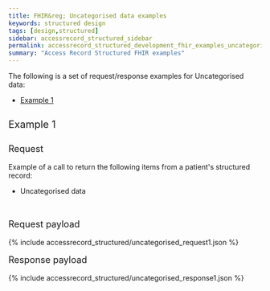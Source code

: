 ```yaml
---
title: FHIR&reg; Uncategorised data examples
keywords: structured design
tags: [design,structured]
sidebar: accessrecord_structured_sidebar
permalink: accessrecord_structured_development_fhir_examples_uncategorised.html
summary: "Access Record Structured FHIR examples"
---
```




The following is a set of request/response examples for Uncategorised data:

<ul id="profileTabs" class="nav nav-tabs">
    <li class="active"><a class="noCrossRef" href="#example1" data-toggle="tab">Example 1</a></li>
<!--    <li><a class="noCrossRef" href="#example2" data-toggle="tab">Example 2</a></li>
    <li><a class="noCrossRef" href="#example3" data-toggle="tab">Example 3</a></li> -->
</ul>

<div class="tab-content">
<div role="tabpanel" class="tab-pane active" id="example1">

<p style="line-height: 2; font-size: 20px">Example 1</p>
<p style="line-height: 1; font-size: 18px">Request</p>

<p>Example of a call to return the following items from a patient's structured record:</p>

<ul>
  <li>Uncategorised data</li>
</ul>

<br>
<p style="line-height: 1; font-size: 18px">Request payload</p>

{% include accessrecord_structured/uncategorised_request1.json %}

<p style="line-height: 1; font-size: 18px">Response payload</p>

{% include accessrecord_structured/uncategorised_response1.json %}


</div>
<!--
<div role="tabpanel" class="tab-pane" id="example2">

<p style="line-height: 2; font-size: 20px">Example 2</p>
<p style="line-height: 1; font-size: 18px">Request</p>

<p>Example of a call to return the following items from a patient’s structured record:</p>

<ul>
  <li>Uncategorised data</li>
</ul>

<br>
<p style="line-height: 1; font-size: 18px">Request payload</p>

{% include accessrecord_structured/uncategorised_request2.json %}

<p style="line-height: 1; font-size: 18px">Response payload</p>

{% include accessrecord_structured/uncategorised_response2.json %}


</div>

<div role="tabpanel" class="tab-pane" id="example3">

<p style="line-height: 2; font-size: 20px">Example 3</p>
<p style="line-height: 1; font-size: 18px">Request</p>

<p>Example of a call to return the following items from a patient’s structured record:</p>

<ul>
  <li>Uncategorised data</li>
</ul>

<br>
<p style="line-height: 1; font-size: 18px">Request payload</p>

{% include accessrecord_structured/uncategorised_request3.json %}

<p style="line-height: 1; font-size: 18px">Response payload</p>

{% include accessrecord_structured/uncategorised_response3.json %}


</div> -->
</div>
